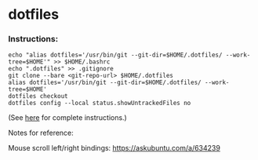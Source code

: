 # dotfiles
### Instructions:
```
echo "alias dotfiles='/usr/bin/git --git-dir=$HOME/.dotfiles/ --work-tree=$HOME'" >> $HOME/.bashrc
echo ".dotfiles" >> .gitignore
git clone --bare <git-repo-url> $HOME/.dotfiles
alias dotfiles='/usr/bin/git --git-dir=$HOME/.dotfiles/ --work-tree=$HOME'
dotfiles checkout
dotfiles config --local status.showUntrackedFiles no
```
(See [here](https://www.atlassian.com/git/tutorials/dotfiles) for complete instructions.)

Notes for reference:

Mouse scroll left/right bindings:
https://askubuntu.com/a/634239
